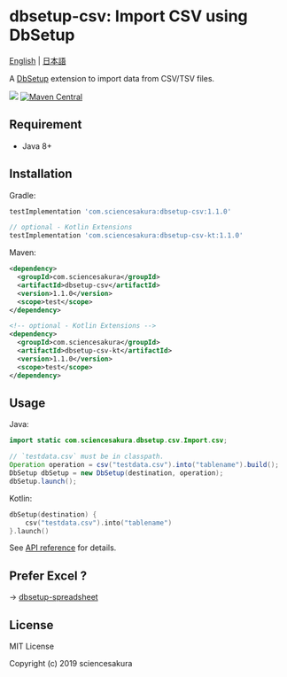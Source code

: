 # dbsetup-csv: Import CSV using DbSetup

[English](README.md) | [日本語](README.ja.md)

A [DbSetup](http://dbsetup.ninja-squad.com/) extension to import data from CSV/TSV files.

![](https://github.com/sciencesakura/dbsetup-csv/workflows/build/badge.svg) [![Maven Central](https://maven-badges.herokuapp.com/maven-central/com.sciencesakura/dbsetup-csv/badge.svg)](https://maven-badges.herokuapp.com/maven-central/com.sciencesakura/dbsetup-csv)

## Requirement

* Java 8+

## Installation

Gradle:

```groovy
testImplementation 'com.sciencesakura:dbsetup-csv:1.1.0'

// optional - Kotlin Extensions
testImplementation 'com.sciencesakura:dbsetup-csv-kt:1.1.0'
```

Maven:

```xml
<dependency>
  <groupId>com.sciencesakura</groupId>
  <artifactId>dbsetup-csv</artifactId>
  <version>1.1.0</version>
  <scope>test</scope>
</dependency>

<!-- optional - Kotlin Extensions -->
<dependency>
  <groupId>com.sciencesakura</groupId>
  <artifactId>dbsetup-csv-kt</artifactId>
  <version>1.1.0</version>
  <scope>test</scope>
</dependency>
```

## Usage

Java:

```java
import static com.sciencesakura.dbsetup.csv.Import.csv;

// `testdata.csv` must be in classpath.
Operation operation = csv("testdata.csv").into("tablename").build();
DbSetup dbSetup = new DbSetup(destination, operation);
dbSetup.launch();
```

Kotlin:

```kotlin
dbSetup(destination) {
    csv("testdata.csv").into("tablename")
}.launch()
```

See [API reference](https://sciencesakura.github.io/dbsetup-csv/) for details.

## Prefer Excel ?

→ [dbsetup-spreadsheet](https://github.com/sciencesakura/dbsetup-spreadsheet)

## License

MIT License

Copyright (c) 2019 sciencesakura
